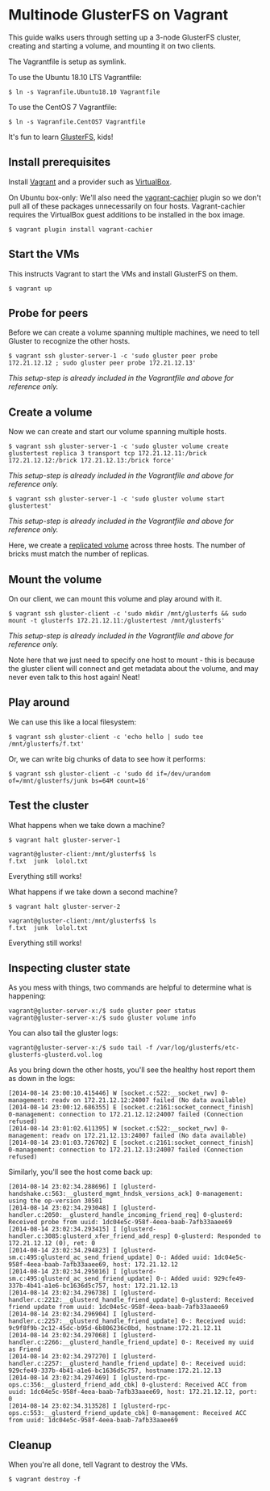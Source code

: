 # Multinode GlusterFS on Vagrant

This guide walks users through setting up a 3-node GlusterFS cluster, creating and starting a volume, and mounting it on two clients.

The Vagrantfile is setup as symlink.

To use the Ubuntu 18.10 LTS Vagrantfile:
```console
$ ln -s Vagranfile.Ubuntu18.10 Vagrantfile
```

To use the CentOS 7 Vagrantfile:
```console
$ ln -s Vagranfile.CentOS7 Vagrantfile
```

It's fun to learn [GlusterFS](http://gluster.org), kids!

## Install prerequisites

Install [Vagrant](http://www.vagrantup.com/downloads.html) and a provider such as [VirtualBox](https://www.virtualbox.org/wiki/Downloads).

On Ubuntu box-only: We'll also need the [vagrant-cachier](https://github.com/fgrehm/vagrant-cachier) plugin so we don't pull all of these packages unnecessarily on four hosts. Vagrant-cachier requires the VirtualBox guest additions to be installed in the box image.

```console
$ vagrant plugin install vagrant-cachier
```

## Start the VMs

This instructs Vagrant to start the VMs and install GlusterFS on them.

```console
$ vagrant up
```

## Probe for peers

Before we can create a volume spanning multiple machines, we need to tell Gluster to recognize the other hosts.

```console
$ vagrant ssh gluster-server-1 -c 'sudo gluster peer probe 172.21.12.12 ; sudo gluster peer probe 172.21.12.13'
```
*This setup-step is already included in the Vagrantfile and above for reference only.*

## Create a volume

Now we can create and start our volume spanning multiple hosts.

```console
$ vagrant ssh gluster-server-1 -c 'sudo gluster volume create glustertest replica 3 transport tcp 172.21.12.11:/brick 172.21.12.12:/brick 172.21.12.13:/brick force'
```
*This setup-step is already included in the Vagrantfile and above for reference only.*

```console
$ vagrant ssh gluster-server-1 -c 'sudo gluster volume start glustertest'
```
*This setup-step is already included in the Vagrantfile and above for reference only.*

Here, we create a [replicated volume](http://gluster.org/community/documentation/index.php/Gluster_3.2:_Creating_Replicated_Volumes) across three hosts. The number of bricks must match the number of replicas.

## Mount the volume

On our client, we can mount this volume and play around with it.

```console
$ vagrant ssh gluster-client -c 'sudo mkdir /mnt/glusterfs && sudo mount -t glusterfs 172.21.12.11:/glustertest /mnt/glusterfs'
```
*This setup-step is already included in the Vagrantfile and above for reference only.*

Note here that we just need to specify one host to mount - this is because the gluster client will connect and get metadata about the
volume, and may never even talk to this host again! Neat!

## Play around

We can use this like a local filesystem:

```console
$ vagrant ssh gluster-client -c 'echo hello | sudo tee /mnt/glusterfs/f.txt'
```

Or, we can write big chunks of data to see how it performs:

```console
$ vagrant ssh gluster-client -c 'sudo dd if=/dev/urandom of=/mnt/glusterfs/junk bs=64M count=16'
```

## Test the cluster

What happens when we take down a machine?

```console
$ vagrant halt gluster-server-1
```

```console
vagrant@gluster-client:/mnt/glusterfs$ ls
f.txt  junk  lolol.txt
```

Everything still works!

What happens if we take down a second machine?

```console
$ vagrant halt gluster-server-2
```

```console
vagrant@gluster-client:/mnt/glusterfs$ ls
f.txt  junk  lolol.txt
```

Everything still works!

## Inspecting cluster state

As you mess with things, two commands are helpful to determine what is happening:

```console
vagrant@gluster-server-x:/$ sudo gluster peer status
vagrant@gluster-server-x:/$ sudo gluster volume info
```

You can also tail the gluster logs:

```console
vagrant@gluster-server-x:/$ sudo tail -f /var/log/glusterfs/etc-glusterfs-glusterd.vol.log
```

As you bring down the other hosts, you'll see the healthy host report them as down in the logs:
```
[2014-08-14 23:00:10.415446] W [socket.c:522:__socket_rwv] 0-management: readv on 172.21.12.12:24007 failed (No data available)
[2014-08-14 23:00:12.686355] E [socket.c:2161:socket_connect_finish] 0-management: connection to 172.21.12.12:24007 failed (Connection refused)
[2014-08-14 23:01:02.611395] W [socket.c:522:__socket_rwv] 0-management: readv on 172.21.12.13:24007 failed (No data available)
[2014-08-14 23:01:03.726702] E [socket.c:2161:socket_connect_finish] 0-management: connection to 172.21.12.13:24007 failed (Connection refused)
```

Similarly, you'll see the host come back up:
```
[2014-08-14 23:02:34.288696] I [glusterd-handshake.c:563:__glusterd_mgmt_hndsk_versions_ack] 0-management: using the op-version 30501
[2014-08-14 23:02:34.293048] I [glusterd-handler.c:2050:__glusterd_handle_incoming_friend_req] 0-glusterd: Received probe from uuid: 1dc04e5c-958f-4eea-baab-7afb33aaee69
[2014-08-14 23:02:34.293415] I [glusterd-handler.c:3085:glusterd_xfer_friend_add_resp] 0-glusterd: Responded to 172.21.12.12 (0), ret: 0
[2014-08-14 23:02:34.294823] I [glusterd-sm.c:495:glusterd_ac_send_friend_update] 0-: Added uuid: 1dc04e5c-958f-4eea-baab-7afb33aaee69, host: 172.21.12.12
[2014-08-14 23:02:34.295016] I [glusterd-sm.c:495:glusterd_ac_send_friend_update] 0-: Added uuid: 929cfe49-337b-4b41-a1e6-bc1636d5c757, host: 172.21.12.13
[2014-08-14 23:02:34.296738] I [glusterd-handler.c:2212:__glusterd_handle_friend_update] 0-glusterd: Received friend update from uuid: 1dc04e5c-958f-4eea-baab-7afb33aaee69
[2014-08-14 23:02:34.296904] I [glusterd-handler.c:2257:__glusterd_handle_friend_update] 0-: Received uuid: 9c9f8f9b-2c12-45dc-b95d-6b806236c0bd, hostname:172.21.12.11
[2014-08-14 23:02:34.297068] I [glusterd-handler.c:2266:__glusterd_handle_friend_update] 0-: Received my uuid as Friend
[2014-08-14 23:02:34.297270] I [glusterd-handler.c:2257:__glusterd_handle_friend_update] 0-: Received uuid: 929cfe49-337b-4b41-a1e6-bc1636d5c757, hostname:172.21.12.13
[2014-08-14 23:02:34.297469] I [glusterd-rpc-ops.c:356:__glusterd_friend_add_cbk] 0-glusterd: Received ACC from uuid: 1dc04e5c-958f-4eea-baab-7afb33aaee69, host: 172.21.12.12, port: 0
[2014-08-14 23:02:34.313528] I [glusterd-rpc-ops.c:553:__glusterd_friend_update_cbk] 0-management: Received ACC from uuid: 1dc04e5c-958f-4eea-baab-7afb33aaee69
```

## Cleanup

When you're all done, tell Vagrant to destroy the VMs.

```console
$ vagrant destroy -f
```
